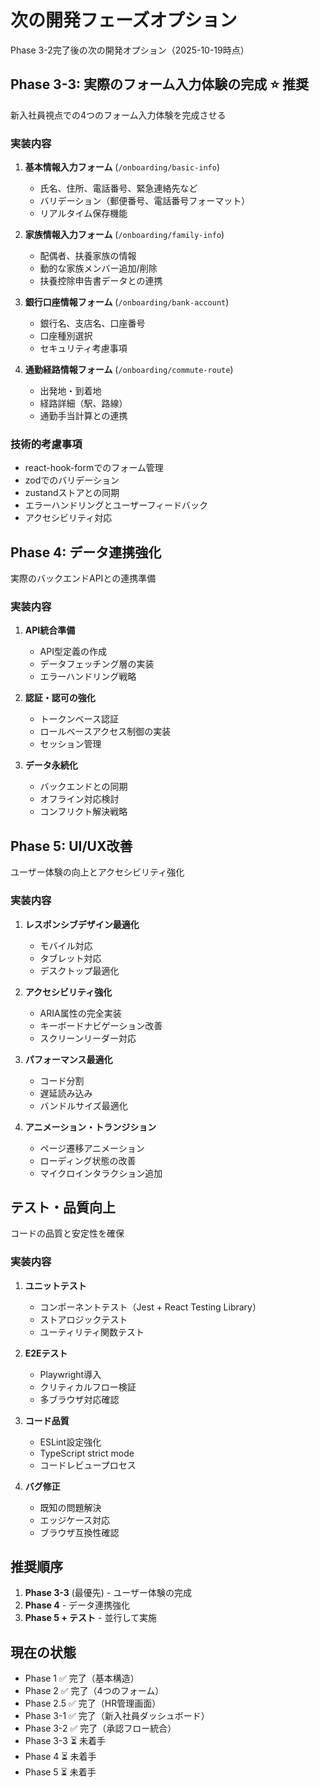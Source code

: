 # 次の開発フェーズオプション

Phase 3-2完了後の次の開発オプション（2025-10-19時点）

## Phase 3-3: 実際のフォーム入力体験の完成 ⭐️ 推奨
新入社員視点での4つのフォーム入力体験を完成させる

### 実装内容
1. **基本情報入力フォーム** (`/onboarding/basic-info`)
   - 氏名、住所、電話番号、緊急連絡先など
   - バリデーション（郵便番号、電話番号フォーマット）
   - リアルタイム保存機能

2. **家族情報入力フォーム** (`/onboarding/family-info`)
   - 配偶者、扶養家族の情報
   - 動的な家族メンバー追加/削除
   - 扶養控除申告書データとの連携

3. **銀行口座情報フォーム** (`/onboarding/bank-account`)
   - 銀行名、支店名、口座番号
   - 口座種別選択
   - セキュリティ考慮事項

4. **通勤経路情報フォーム** (`/onboarding/commute-route`)
   - 出発地・到着地
   - 経路詳細（駅、路線）
   - 通勤手当計算との連携

### 技術的考慮事項
- react-hook-formでのフォーム管理
- zodでのバリデーション
- zustandストアとの同期
- エラーハンドリングとユーザーフィードバック
- アクセシビリティ対応

## Phase 4: データ連携強化
実際のバックエンドAPIとの連携準備

### 実装内容
1. **API統合準備**
   - API型定義の作成
   - データフェッチング層の実装
   - エラーハンドリング戦略

2. **認証・認可の強化**
   - トークンベース認証
   - ロールベースアクセス制御の実装
   - セッション管理

3. **データ永続化**
   - バックエンドとの同期
   - オフライン対応検討
   - コンフリクト解決戦略

## Phase 5: UI/UX改善
ユーザー体験の向上とアクセシビリティ強化

### 実装内容
1. **レスポンシブデザイン最適化**
   - モバイル対応
   - タブレット対応
   - デスクトップ最適化

2. **アクセシビリティ強化**
   - ARIA属性の完全実装
   - キーボードナビゲーション改善
   - スクリーンリーダー対応

3. **パフォーマンス最適化**
   - コード分割
   - 遅延読み込み
   - バンドルサイズ最適化

4. **アニメーション・トランジション**
   - ページ遷移アニメーション
   - ローディング状態の改善
   - マイクロインタラクション追加

## テスト・品質向上
コードの品質と安定性を確保

### 実装内容
1. **ユニットテスト**
   - コンポーネントテスト（Jest + React Testing Library）
   - ストアロジックテスト
   - ユーティリティ関数テスト

2. **E2Eテスト**
   - Playwright導入
   - クリティカルフロー検証
   - 多ブラウザ対応確認

3. **コード品質**
   - ESLint設定強化
   - TypeScript strict mode
   - コードレビュープロセス

4. **バグ修正**
   - 既知の問題解決
   - エッジケース対応
   - ブラウザ互換性確認

## 推奨順序
1. **Phase 3-3** (最優先) - ユーザー体験の完成
2. **Phase 4** - データ連携強化
3. **Phase 5 + テスト** - 並行して実施

## 現在の状態
- Phase 1 ✅ 完了（基本構造）
- Phase 2 ✅ 完了（4つのフォーム）
- Phase 2.5 ✅ 完了（HR管理画面）
- Phase 3-1 ✅ 完了（新入社員ダッシュボード）
- Phase 3-2 ✅ 完了（承認フロー統合）
- Phase 3-3 ⏳ 未着手
- Phase 4 ⏳ 未着手
- Phase 5 ⏳ 未着手
